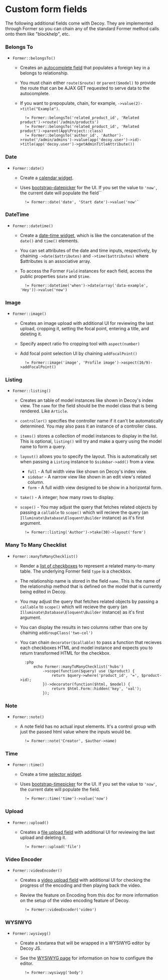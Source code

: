 # Custom form fields

The following additional fields come with Decoy.  They are implemented through Former so you can chain any of the standard Former method calls onto them like "blockhelp", etc.

### Belongs To

- `Former::belongsTo()`

	- Creates an [autocomplete field](http://cl.ly/image/2e3D3E2o2U2K) that populates a foreign key in a belongs to relationship.
	- You must chain either `route($route)` or `parent($model)` to provide the route that can be AJAX GET requested to serve data to the autocomplete.
	- If you want to prepopulate, chain, for example, `->value(2)->title("Example")`.

			!= Former::belongsTo('related_product_id', 'Related product')->route('/admin/products')
			!= Former::belongsTo('related_product_id', 'Related product')->parent(App\Project::class)
			!= Former::belongsTo('author_id', 'Author')->route('/admin/admins')->value(app('decoy.user')->id)->title(app('decoy.user')->getAdminTitleAttribute())

### Date

- `Former::date()`

	- Create a [calendar widget](http://cl.ly/image/0m1L2H1i3o12).
	- Uses [bootstrap-datepicker](http://www.eyecon.ro/bootstrap-datepicker) for the UI. If you set the value to `'now'`, the current date will populate the field``

			!= Former::date('date', 'Start date')->value('now'`

### DateTime

- `Former::datetime()`

	- Create a [date-time widget](http://cl.ly/image/3I2G1X1h3s3c), which is like the concatenation of the `date()` and `time()` elements.
	- You can set attributes of the date and time inputs, respectively, by chaining `->date($attributes)` and `->time($attributes)` where $attributes is an associative array.
	- To access the Former `Field` instances for each field, access the public properties `$date` and `$time`.

			!= Former::datetime('when')->date(array('data-example', 'Hey'))->value('now')

### Image

- `Former::image()`

	- Creates an image upload with additional UI for reviewing the last upload, cropping it, setting the focal point, entering a title, and deleting it.
	- Specify aspect ratio fro cropping tool with `aspect(number)`
	- Add focal point selection UI by chaining `addFocalPoint()`

			!= Former::image('image', 'Profile image')->aspect(16/9)->addFocalPoint()

### Listing

- `Former::listing()`

	- Creates an table of model instances like shown in Decoy's index view.  The `name` for the field should be the model class that is being rendered.  Like `Article`.
	- `controller()` specifies the controller name if it can't be automatically determined.  You may also pass it an instance of a controller class.
	- `items()` stores a collection of model instances to display in the list.  This is optional, `listing()` will try and make a query using the model name to form a query.
	- `layout()` allows you to specify the layout.  This is automatically set when passing a `Listing` instance to `$sidebar->add()` from a view.
		- `full` - A full width view like shown on Decoy's index view.
		- `sidebar` - A narrow view like shown in an edit view's related column.
		- `form` - A full width view designed to be show in a horizontal form.
	- `take()` - A integer; how many rows to display.
	- `scope()` - You may adjust the query that fetches related objects by passing a `callable` to `scope()` which will recieve the query (an `Illuminate\Database\Eloquent\Builder` instance) as it's first argument.

			!= Former::listing('Author')->take(30)->layout('form')

### Many To Many Checklist

- `Former::manyToManyChecklist()`

	- Render a [list of checkboxes](http://cl.ly/image/0b2w0J312z2i) to represent a related many-to-many table.  The underlying Former field `type` is a checkbox.
	- The relationship name is stored in the field `name`.  This is the name of the relationship method that is defined on the model that is currently being edited in Decoy.
	- You may adjust the query that fetches related objects by passing a `callable` to `scope()` which will recieve the query (an `Illuminate\Database\Eloquent\Builder` instance) as it's first argument.
	- You can display the results in two columns rather than one by chaining `addGroupClass('two-col')`
	- You can chain `decorator($callable)` to pass a function that recieves each checkboxes HTML and model instance and expects you to return transformed HTML for the checkbox.

			:php
				echo Former::manyToManyChecklist('hubs')
					->scope(function($query) use ($product) {
						return $query->where('product_id', '=', $product->id);
					})->decorator(function($html, $model) {
						return $html.Form::hidden('key', 'val');
					});

### Note

- `Former::note()`

	- A note field has no actual input elements.  It's a control group with just the passed html value where the inputs would be.

			!= Former::note('Creator', $author->name)

### Time

- `Former::time()`

	- Create a time [selector widget](http://cl.ly/image/22062i19133Y).
	- Uses [bootstrap-timepicker](http://jdewit.github.io/bootstrap-timepicker/) for the UI. If you set the value to `'now'`, the current date will populate the field.

			!= Former::time('time')->value('now')

### Upload

- `Former::upload()`

	- Creates a [file upload field](http://cl.ly/image/1a0q0C0p3V3y) with additional UI for reviewing the last upload and deleting it.

			!= Former::upload('file')

### Video Encoder

- `Former::videoEncoder()`

	- Creates a [video upload field](http://yo.bkwld.com/image/1R3V1T2o1R1P) with additional UI for checking the progress of the encoding and then playing back the video.
	- Review the feature on Encoding from this doc for more information on the setup of the video encoding feature of Decoy.

			!= Former::videoEncoder('video')

### WYSIWYG

- `Former::wysiwyg()`

	- Create a textarea that will be wrapped in a WYSIWYG editor by Decoy JS.
	- See the [WYSIWYG page](wysiwyg) for information on how to configure the editor.

			!= Former::wysiwyg('body')
